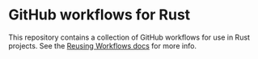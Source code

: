 # GitHub workflows for Rust

This repository contains a collection of GitHub workflows for use in Rust projects. See the [Reusing
Workflows docs] for more info.

[Reusing Workflows docs]: https://docs.github.com/en/actions/using-workflows/reusing-workflows

